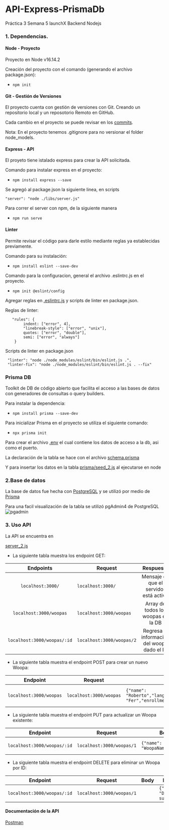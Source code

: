 # API-Express-PrismaDb

Práctica 3 Semana 5 launchX Backend Nodejs

### 1. Dependencias.

#### Node - Proyecto

Proyecto en Node v16.14.2

Creación del proyecto con el comando  (generando el archivo package.json):

- `npm init`

#### Git - Gestión de Versiones

El proyecto cuenta con gestión de versiones con Git. Creando un repositorio local y un reposotorio Remoto en GitHub.

Cada cambio en el proyecto se puede revisar en los [commits](https://github.com/Chaylander/API-Express-PrismaDb/commits/master).

Nota: En el proyecto tenemos .gitignore para no versionar el folder node_models.

#### Express - API

El proyeto tiene istalado express para crear la API solicitada.

Comando para instalar express en el proyecto:

- `npm install express --save`

Se agregó al package.json la siguiente linea, en scripts

`"server": "node ./libs/server.js"`

Para correr el server con npm, de la siguiente manera

* `npm run serve`

#### Linter

Permite revisar el código para darle estilo mediante reglas ya establecidas previamente.

Comando para su instalación:

- `npm install eslint --save-dev`

Comando para la configuracion, general el archivo .eslintrc.js en el proyecto.

- `npm init @eslint/config`

Agregar reglas en [.eslintrc.js](https://github.com/Chaylander/Code_Challenge/blob/master/.eslintrc.js) y scripts de linter en package.json.

 Reglas de linter:

```
   "rules": {
        indent: ["error", 4],
        "linebreak-style": ["error", "unix"],
        quotes: ["error", "double"],
        semi: ["error", "always"]
    }
```

 Scripts de linter en package.json

```
 "linter": "node ./node_modules/eslint/bin/eslint.js .",
 "linter-fix": "node ./node_modules/eslint/bin/eslint.js . --fix" 
```

### Prisma DB

Toolkit de DB de código abierto que facilita el acceso a las bases de datos con generadores de consultas o query builders.

Para instalar la dependencia:

* `npm install prisma --save-dev`

Para inicializar Prisma en el proyecto se utiliza el siguiente comando:

* `npx prisma init`

Para crear el archivo [.env](https://github.com/Chaylander/API-Express-PrismaDb/blob/master/.env) el cual contiene los datos de acceso a la db, asi como el puerto.

La declaración de la tabla se hace con el archivo [schema.prisma](https://github.com/Chaylander/API-Express-PrismaDb/blob/master/prisma/schema.prisma)

Y para insertar los datos en la tabla [prisma/seed_2.js](https://github.com/Chaylander/API-Express-PrismaDb/blob/master/prisma/seed_2.js) al ejecutarse en node

### 2.Base de datos

La base de datos fue hecha con [PostgreSQL](https://www.postgresql.org/) y se utilizó por medio de [Prisma](https://www.prisma.io/)

Para una facil visualización de la tabla se utilizó pgAdmin4 de PostgreSQL
![pgadmin](https://user-images.githubusercontent.com/66389606/169165579-99fd5bd4-e73e-4c9e-94bb-4c1b1dd7e2fe.png)

### 3. Uso API

La API se encuentra en

[server_2.js](https://github.com/Chaylander/API-Express-PrismaDb/blob/master/server_2.js)

* La siguiente tabla muestra los endpoint GET:

|           Endpoints           | Request                     |                  Respuesta                  |
| :---------------------------: | --------------------------- | :------------------------------------------: |
|      `localhost:3000/`      | `localhost:3000/`         |   Mensaje de que el servidor está activo   |
|   `localhost:3000/woopas`   | `localhost:3000/woopas`   |      Array de todos los woopas en la DB      |
| `localhost:3000/woopas/:id` | `localhost:3000/woopas/2` | Regresa la información del woopa dado el ID |

* La siguiente tabla muestra el endpoint POST para crear un nuevo Woopa:

| Endpoint                  | Request                   | Body                                                                                                              | Respuesta                                    |
| ------------------------- | ------------------------- | ----------------------------------------------------------------------------------------------------------------- | -------------------------------------------- |
| `localhost:3000/woopas` | `localhost:3000/woopas` | `{"name": "Roberto","lang":"Japones,Español","missionComander": "Fer","enrollments":3, "HasCertificate":true}` | `{"message": "Woopa created succefully"} ` |

* La siguiente tabla muestra el endpoint PUT para actualizar un Woopa existente:

| Endpoint                      | Request                     | Body                             | Respuesta                               |
| ----------------------------- | --------------------------- | -------------------------------- | --------------------------------------- |
| `localhost:3000/woopas/:id` | `localhost:3000/woopas/1` | `{"name": "WoopaNameUpdated"}` | `{"message": "Updated succesfully"} ` |

* La siguiente tabla muestra el endpoint DELETE para eliminar un Woopa por ID:

| Endpoint                      | Request                     | Body | Respuesta                               |
| ----------------------------- | --------------------------- | ---- | --------------------------------------- |
| `localhost:3000/woopas/:id` | `localhost:3000/woopas/1` |      | `{"message": "Deleted succesfully"} ` |

#### Documentación de la API

[Postman](https://documenter.getpostman.com/view/20744732/UyxjHnDi)
